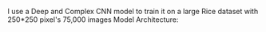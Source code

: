 I use a Deep and Complex CNN model to train it on a large Rice dataset with 250*250 pixel's 75,000 images
Model Architecture:

